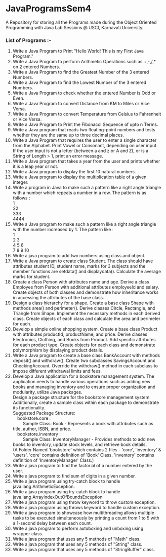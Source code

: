 # JavaProgramsSem4

A Repository for storing all the Programs made during the Object Oriented Programming with Java Lab Sessions @ USCI, Karnavati University.

### List of Programs :-

1. Write a Java Program to Print "Hello World! This is my First Java Program."
2. Write a Java Program to perform Arithmetic Operations such as +,-,/,\* on 2 entered Numbers.
3. Write a Java Program to find the Greatest Number of the 3 entered Numbers.
4. Write a Java Program to find the Lowest Number of the 3 entered Numbers.
5. Write a Java Program to check whether the entered Number is Odd or Even.
6. Write a Java Program to convert Distance from KM to Miles or Vice Versa.
7. Write a Java Program to convert Temperature from Celsius to Fahrenheit or Vice Versa.
8. Write a Java Program to Print the Fibonacci Sequence of upto n Terms.
9. Write a Java program that reads two floating-point numbers and tests whether they are the same up to three decimal places.
10. Write a Java Program that requires the user to enter a single character from the Alphabet. Print Vowel or Consonant, depending on user input. If the user input is not a letter (between a and z or A and Z), or is a String of Length > 1, print an error message.
11. Write a Java program that takes a year from the user and prints whether it is a leap year or not.
12. Write a Java program to display the first 10 natural numbers.
13. Write a Java program to display the multiplication table of a given integer.
14. Write a program in Java to make such a pattern like a right angle triangle with a number which repeats a number in a row.
    The pattern is as follows :\
    1\
    22\
    333\
    4444
15. Write a Java program to make such a pattern like a right angle triangle with the number increased by 1.
    The pattern like :\
    1\
    2 3\
    4 5 6\
    7 8 9 10
16. Write a java program to add two numbers using class and object.
17. Write a Java program to create class Student. The class should have attributes student ID, student name, marks for 3 subjects and the member functions are setdata() and displaydata(). Calculate the average marks for student.
18. Create a class Person with attributes name and age. Derive a class Employee from Person with additional attributes employeeId and salary. Create objects of both classes and demonstrate how inheritance works in accessing the attributes of the base class.
19. Design a class hierarchy for a shape. Create a base class Shape with methods area() and perimeter(). Derive classes Circle, Rectangle, and Triangle from Shape. Implement the necessary methods in each derived class. Create objects of each class and calculate the area and perimeter for each.
20. Develop a simple online shopping system. Create a base class Product with attributes productId, productName, and price. Derive classes Electronics, Clothing, and Books from Product. Add specific attributes for each product type. Create objects for each class and demonstrate polymorphism by displaying product details.
21. Write a Java program to create a base class BankAccount with methods deposit() and withdraw(). Create two subclasses SavingsAccount and CheckingAccount. Override the withdraw() method in each subclass to impose different withdrawal limits and fees.
22. Develop a Java application for a bookstore management system. The application needs to handle various operations such as adding new books and managing inventory and to ensure proper organization and modularity, utilize Java packages.\
    Design a package structure for the bookstore management system. Additionally, create a sample class within each package to demonstrate its functionality.\
    Suggested Package Structure:\
    &emsp;bookstore.core : \
     &emsp;&emsp; Sample Class: Book - Represents a book with attributes such as title, author, ISBN, and price.\
    &emsp;bookstore.inventory : \
     &emsp;&emsp; Sample Class: InventoryManager - Provides methods to add new books to inventory, update stock levels, and retrieve book details.\
    (A Folder Named 'bookstore' which contains 2 files - 'core', 'inventory' & 'users'. 'core' contains definition of 'Book' Class. 'inventory' contains definition of 'InventoryManager' Class.)
23. Write a java program to find the factorial of a number entered by the user.
24. Write a java program to find sum of digits in a given number.
25. Write a java program using try-catch block to handle java.lang.ArithmeticException.
26. Write a java program using try-catch block to handle java.lang.ArrayIndexOutOfBoundsException
27. Write a java program using throw keyword to throw custom exception.
28. Write a java program using throws keyword to handle custom exception.
29. Write a java program to showcase how multithreading allows multiple tasks to be executed simultaneously by printing a count from 1 to 5 with a 1-second delay between each count.
30. Write a java program to perform autoboxing and unboxing using wrapper class.
31. Write a java program that uses any 5 methods of "Math" class.
32. Write a java program that uses any 5 methods of "String" class.
33. Write a java program that uses any 5 methods of "StringBuffer" class.
